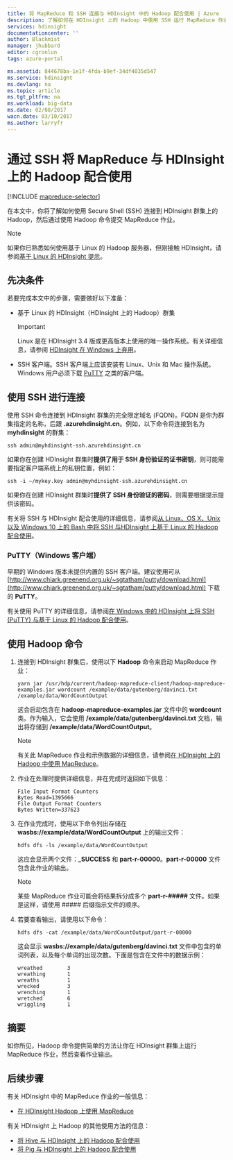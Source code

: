 ```yaml
---
title: 将 MapReduce 和 SSH 连接与 HDInsight 中的 Hadoop 配合使用 | Azure
description: 了解如何在 HDInsight 上的 Hadoop 中使用 SSH 运行 MapReduce 作业。
services: hdinsight
documentationcenter: ''
author: Blackmist
manager: jhubbard
editor: cgronlun
tags: azure-portal

ms.assetid: 844678ba-1e1f-4fda-b9ef-34df4035d547
ms.service: hdinsight
ms.devlang: na
ms.topic: article
ms.tgt_pltfrm: na
ms.workload: big-data
ms.date: 02/08/2017
wacn.date: 03/10/2017
ms.author: larryfr
---
```


# 通过 SSH 将 MapReduce 与 HDInsight 上的 Hadoop 配合使用

[!INCLUDE [mapreduce-selector](../../includes/hdinsight-selector-use-mapreduce.md)]

在本文中，你将了解如何使用 Secure Shell (SSH) 连接到 HDInsight 群集上的 Hadoop，然后通过使用 Hadoop 命令提交 MapReduce 作业。

> [!NOTE]
如果你已熟悉如何使用基于 Linux 的 Hadoop 服务器，但刚接触 HDInsight，请参阅[基于 Linux 的 HDInsight 提示](./hdinsight-hadoop-linux-information.md)。

## <a id="prereq"></a>先决条件

若要完成本文中的步骤，需要做好以下准备：

* 基于 Linux 的 HDInsight（HDInsight 上的 Hadoop）群集

    > [!IMPORTANT]
    Linux 是在 HDInsight 3.4 版或更高版本上使用的唯一操作系统。有关详细信息，请参阅 [HDInsight 在 Windows 上弃用](./hdinsight-component-versioning.md#hdi-version-32-and-33-nearing-deprecation-date)。

* SSH 客户端。SSH 客户端上应该安装有 Linux、Unix 和 Mac 操作系统。Windows 用户必须下载 [PuTTY](http://www.chiark.greenend.org.uk/~sgtatham/putty/download.html) 之类的客户端。

## <a id="ssh"></a>使用 SSH 进行连接

使用 SSH 命令连接到 HDInsight 群集的完全限定域名 (FQDN)。FQDN 是你为群集指定的名称，后跟 **.azurehdinsight.cn**。例如，以下命令将连接到名为 **myhdinsight** 的群集：

```
ssh admin@myhdinsight-ssh.azurehdinsight.cn
```

如果你在创建 HDInsight 群集时**提供了用于 SSH 身份验证的证书密钥**，则可能需要指定客户端系统上的私钥位置，例如：

```
ssh -i ~/mykey.key admin@myhdinsight-ssh.azurehdinsight.cn
```

如果你在创建 HDInsight 群集时**提供了 SSH 身份验证的密码**，则需要根据提示提供该密码。

有关将 SSH 与 HDInsight 配合使用的详细信息，请参阅[从 Linux、OS X、Unix 以及 Windows 10 上的 Bash 中将 SSH 与HDInsight 上基于 Linux 的 Hadoop 配合使用](./hdinsight-hadoop-linux-use-ssh-unix.md)。

### PuTTY（Windows 客户端）

早期的 Windows 版本未提供内置的 SSH 客户端。建议使用可从 [http://www.chiark.greenend.org.uk/~sgtatham/putty/download.html](http://www.chiark.greenend.org.uk/~sgtatham/putty/download.html) 下载的 **PuTTY**。

有关使用 PuTTY 的详细信息，请参阅[在 Windows 中的 HDInsight 上将 SSH (PuTTY) 与基于 Linux 的 Hadoop 配合使用](./hdinsight-hadoop-linux-use-ssh-windows.md)。

## <a id="hadoop"></a>使用 Hadoop 命令

1. 连接到 HDInsight 群集后，使用以下 **Hadoop** 命令来启动 MapReduce 作业：

    ```
    yarn jar /usr/hdp/current/hadoop-mapreduce-client/hadoop-mapreduce-examples.jar wordcount /example/data/gutenberg/davinci.txt /example/data/WordCountOutput
    ```

    这会启动包含在 **hadoop-mapreduce-examples.jar** 文件中的 **wordcount** 类。作为输入，它会使用 **/example/data/gutenberg/davinci.txt** 文档，输出将存储到 **/example/data/WordCountOutput**。

    > [!NOTE]
    有关此 MapReduce 作业和示例数据的详细信息，请参阅[在 HDInsight 上的 Hadoop 中使用 MapReduce](./hdinsight-use-mapreduce.md)。

2. 作业在处理时提供详细信息，并在完成时返回如下信息：

    ```
    File Input Format Counters
    Bytes Read=1395666
    File Output Format Counters
    Bytes Written=337623
    ```

3. 在作业完成时，使用以下命令列出存储在 **wasbs://example/data/WordCountOutput** 上的输出文件：

    ```
    hdfs dfs -ls /example/data/WordCountOutput
    ```

    这应会显示两个文件：**\_SUCCESS** 和 **part-r-00000**。**part-r-00000** 文件包含此作业的输出。

    > [!NOTE]
    某些 MapReduce 作业可能会将结果拆分成多个 **part-r-#####** 文件。如果是这样，请使用 ##### 后缀指示文件的顺序。

4. 若要查看输出，请使用以下命令：

    ```
    hdfs dfs -cat /example/data/WordCountOutput/part-r-00000
    ```

    这会显示 **wasbs://example/data/gutenberg/davinci.txt** 文件中包含的单词列表，以及每个单词的出现次数。下面是包含在文件中的数据示例：

    ```
    wreathed        3
    wreathing       1
    wreaths         1
    wrecked         3
    wrenching       1
    wretched        6
    wriggling       1
    ```

## <a id="summary"></a>摘要

如你所见，Hadoop 命令提供简单的方法让你在 HDInsight 群集上运行 MapReduce 作业，然后查看作业输出。

## <a id="nextsteps"></a>后续步骤

有关 HDInsight 中的 MapReduce 作业的一般信息：

* [在 HDInsight Hadoop 上使用 MapReduce](./hdinsight-use-mapreduce.md)

有关 HDInsight 上 Hadoop 的其他使用方法的信息：

* [将 Hive 与 HDInsight 上的 Hadoop 配合使用](./hdinsight-use-hive.md)
* [将 Pig 与 HDInsight 上的 Hadoop 配合使用](./hdinsight-use-pig.md)

<!---HONumber=Mooncake_0306_2017-->
<!--Update_Description: add information about HDInsight Windows is going to be abandoned-->
